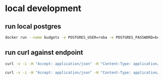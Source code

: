 # local development
## run local postgres
```bash
docker run --name budgets -e POSTGRES_USER=roba -e POSTGRES_PASSWORD=budgets -e POSTGRES_DB=roba_budgets -p 5432:5432 -d postgres:16-alpine
```

## run curl against endpoint
```bash
curl -v -i -H "Accept: application/json" -H "Content-Type: application/json" -X GET http://localhost:8080/api/v1/income
```
```bash
curl -v -i -H "Accept: application/json" -H "Content-Type: application/json" -X POST -d '{"title":"test income 1","amountInCents":123,"dueDate":"2024-08-07T07:55:34Z"}' http://localhost:8080/api/v1/income
```
